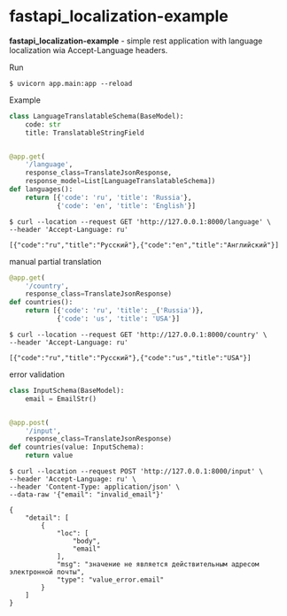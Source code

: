 # fastapi_localization-example

**fastapi_localization-example** - simple rest application with language localization wia Accept-Language headers.

Run
```shell script
$ uvicorn app.main:app --reload
```

Example

```python
class LanguageTranslatableSchema(BaseModel):
    code: str
    title: TranslatableStringField


@app.get(
    '/language',
    response_class=TranslateJsonResponse,
    response_model=List[LanguageTranslatableSchema])
def languages():
    return [{'code': 'ru', 'title': 'Russia'},
            {'code': 'en', 'title': 'English'}]
```
```shell script
$ curl --location --request GET 'http://127.0.0.1:8000/language' \
--header 'Accept-Language: ru'

[{"code":"ru","title":"Русский"},{"code":"en","title":"Английский"}]
```

manual partial translation
```python
@app.get(
    '/country',
    response_class=TranslateJsonResponse)
def countries():
    return [{'code': 'ru', 'title': _('Russia')},
            {'code': 'us', 'title': 'USA'}]
```

```shell script
$ curl --location --request GET 'http://127.0.0.1:8000/country' \
--header 'Accept-Language: ru'

[{"code":"ru","title":"Русский"},{"code":"us","title":"USA"}]
```

error validation 

```python
class InputSchema(BaseModel):
    email = EmailStr()


@app.post(
    '/input',
    response_class=TranslateJsonResponse)
def countries(value: InputSchema):
    return value
```
```shell script
$ curl --location --request POST 'http://127.0.0.1:8000/input' \
--header 'Accept-Language: ru' \
--header 'Content-Type: application/json' \
--data-raw '{"email": "invalid_email"}'

{
    "detail": [
        {
            "loc": [
                "body",
                "email"
            ],
            "msg": "значение не является действительным адресом электронной почты",
            "type": "value_error.email"
        }
    ]
}
```

